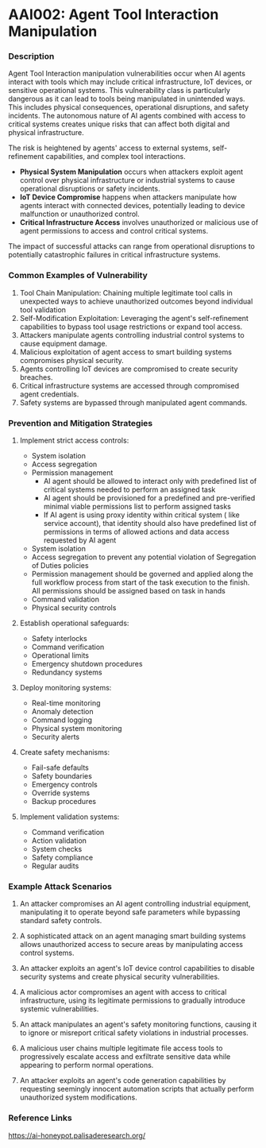 # AAI002: Agent Tool Interaction Manipulation

### Description

Agent Tool Interaction manipulation vulnerabilities occur when AI agents interact with tools which may include critical infrastructure, IoT devices, or sensitive operational systems. This vulnerability class is particularly dangerous as it can lead to tools being manipulated in unintended ways. This includes physical consequences, operational disruptions, and safety incidents. The autonomous nature of AI agents combined with access to critical systems creates unique risks that can affect both digital and physical infrastructure.

The risk is heightened by agents' access to external systems, self-refinement capabilities, and complex tool interactions.

* **Physical System Manipulation** occurs when attackers exploit agent control over physical infrastructure or industrial systems to cause operational disruptions or safety incidents.
* **IoT Device Compromise** happens when attackers manipulate how agents interact with connected devices, potentially leading to device malfunction or unauthorized control.
* **Critical Infrastructure Access** involves unauthorized or malicious use of agent permissions to access and control critical systems.

The impact of successful attacks can range from operational disruptions to potentially catastrophic failures in critical infrastructure systems.

### Common Examples of Vulnerability

1. Tool Chain Manipulation: Chaining multiple legitimate tool calls in unexpected ways to achieve unauthorized outcomes beyond individual tool validation
2. Self-Modification Exploitation: Leveraging the agent's self-refinement capabilities to bypass tool usage restrictions or expand tool access.
3. Attackers manipulate agents controlling industrial control systems to cause equipment damage.
4. Malicious exploitation of agent access to smart building systems compromises physical security.
5. Agents controlling IoT devices are compromised to create security breaches.
6. Critical infrastructure systems are accessed through compromised agent credentials.
7. Safety systems are bypassed through manipulated agent commands.

### Prevention and Mitigation Strategies

1. Implement strict access controls:

   - System isolation
   - Access segregation
   - Permission management
      - AI agent should be allowed to interact only with predefined list of critical systems needed to perform an assigned task
      - AI agent should be provisioned for a predefined and pre-verified minimal viable permissions list to perform assigned tasks
      - If AI agent is using proxy identity within critical system ( like service account), that identity should also have predefined list of permissions in terms of allowed actions and data access requested by AI agent
   - System isolation 
   - Access segregation to prevent any potential violation of Segregation of Duties policies 
   - Permission management should be governed and applied along the full workflow process from start of the task execution to the finish. All permissions should be assigned based on task in hands
   - Command validation
   - Physical security controls

2. Establish operational safeguards:
   - Safety interlocks
   - Command verification
   - Operational limits
   - Emergency shutdown procedures
   - Redundancy systems

3. Deploy monitoring systems:
   - Real-time monitoring
   - Anomaly detection
   - Command logging
   - Physical system monitoring
   - Security alerts

4. Create safety mechanisms:
   - Fail-safe defaults
   - Safety boundaries
   - Emergency controls
   - Override systems
   - Backup procedures

5. Implement validation systems:
   - Command verification
   - Action validation
   - System checks
   - Safety compliance
   - Regular audits

### Example Attack Scenarios

1. An attacker compromises an AI agent controlling industrial equipment, manipulating it to operate beyond safe parameters while bypassing standard safety controls.

2. A sophisticated attack on an agent managing smart building systems allows unauthorized access to secure areas by manipulating access control systems.

3. An attacker exploits an agent's IoT device control capabilities to disable security systems and create physical security vulnerabilities.

4. A malicious actor compromises an agent with access to critical infrastructure, using its legitimate permissions to gradually introduce systemic vulnerabilities.

5. An attack manipulates an agent's safety monitoring functions, causing it to ignore or misreport critical safety violations in industrial processes.

6. A malicious user chains multiple legitimate file access tools to progressively escalate access and exfiltrate sensitive data while appearing to perform normal operations.

7. An attacker exploits an agent's code generation capabilities by requesting seemingly innocent automation scripts that actually perform unauthorized system modifications.


### Reference Links

https://ai-honeypot.palisaderesearch.org/
